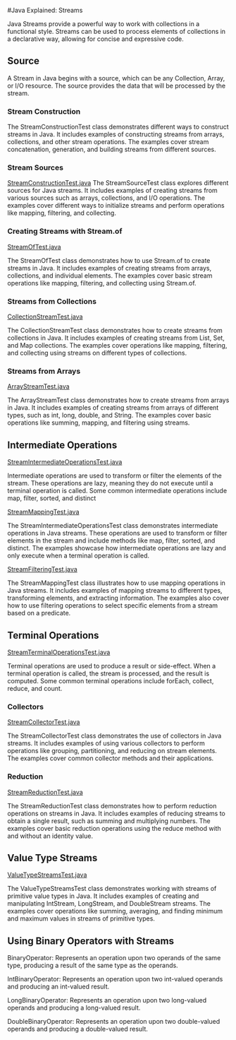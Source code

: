 #Java Explained: Streams

Java Streams provide a powerful way to work with collections in a functional style. Streams can be used to process elements of collections in a declarative way, allowing for concise and expressive code.

## Source
A Stream in Java begins with a source, which can be any Collection, Array, or I/O resource. The source provides the data that will be processed by the stream.

### Stream Construction
The StreamConstructionTest class demonstrates different ways to construct 
streams in Java. It includes examples of constructing streams from arrays, 
collections, and other stream operations. The examples cover stream concatenation, 
generation, and building streams from different sources.

### Stream Sources
[StreamConstructionTest.java](../src/test/java/org/mwatt/tutorial/streams/StreamConstructionTest.java)
The StreamSourceTest class explores different sources for Java streams. 
It includes examples of creating streams from various sources such as arrays, 
collections, and I/O operations. The examples cover different ways to initialize 
streams and perform operations like mapping, filtering, and collecting.

### Creating Streams with Stream.of
[StreamOfTest.java](../src/test/java/org/mwatt/tutorial/streams/StreamOfTest.java)

The StreamOfTest class demonstrates how to use Stream.of to create streams in 
Java. It includes examples of creating streams from arrays, collections, and 
individual elements. The examples cover basic stream operations like mapping, 
filtering, and collecting using Stream.of.

### Streams from Collections
[CollectionStreamTest.java](../src/test/java/org/mwatt/tutorial/streams/CollectionsStreamTest.java)

The CollectionStreamTest class demonstrates how to create streams from collections in Java. 
It includes examples of creating streams from List, Set, and Map collections. The examples cover 
operations like mapping, filtering, and collecting using streams on different types of collections.

### Streams from Arrays
[ArrayStreamTest.java](../src/test/java/org/mwatt/tutorial/streams/ArraysStreamTest.java)

The ArrayStreamTest class demonstrates how to create streams from arrays in Java. 
It includes examples of creating streams from arrays of different types, such as int, 
long, double, and String. The examples cover basic operations like summing, mapping, 
and filtering using streams.

## Intermediate Operations
[StreamIntermediateOperationsTest.java](../src/test/java/org/mwatt/tutorial/streams/StreamIntermediateOperationsTest.java)

Intermediate operations are used to transform or filter the elements of the stream. These operations are lazy, meaning they do not execute until a terminal operation
is called. Some common intermediate operations include map, filter, sorted, and distinct

[StreamMappingTest.java](../src/test/java/org/mwatt/tutorial/streams/StreamMappingTest.java)

The StreamIntermediateOperationsTest class demonstrates intermediate operations in Java streams. 
These operations are used to transform or filter elements in the stream and include methods like 
map, filter, sorted, and distinct. The examples showcase how intermediate operations are lazy and 
only execute when a terminal operation is called.

[StreamFilteringTest.java](../src/test/java/org/mwatt/tutorial/streams/StreamFilteringTest.java)

The StreamMappingTest class illustrates how to use mapping operations in Java streams. 
It includes examples of mapping streams to different types, transforming elements, and 
extracting information. The examples also cover how to use filtering operations to select 
specific elements from a stream based on a predicate.

## Terminal Operations
[StreamTerminalOperationsTest.java](../src/test/java/org/mwatt/tutorial/streams/StreamTerminalOperationsTest.java)

Terminal operations are used to produce a result or side-effect. 
When a terminal operation is called, the stream is processed, 
and the result is computed. Some common terminal operations 
include forEach, collect, reduce, and count.

### Collectors
[StreamCollectorTest.java](../src/test/java/org/mwatt/tutorial/streams/StreamCollectorsTest.java)

The StreamCollectorTest class demonstrates the use of collectors in Java streams. 
It includes examples of using various collectors to perform operations like 
grouping, partitioning, and reducing on stream elements. The examples cover 
common collector methods and their applications.

### Reduction
[StreamReductionTest.java](../src/test/java/org/mwatt/tutorial/streams/StreamReductionTest.java)

The StreamReductionTest class demonstrates how to perform reduction operations 
on streams in Java. It includes examples of reducing streams to obtain a single 
result, such as summing and multiplying numbers. The examples cover basic 
reduction operations using the reduce method with and without an identity 
value.

## Value Type Streams
[ValueTypeStreamsTest.java](../src/test/java/org/mwatt/tutorial/streams/ValueTypeStreamsTest.java)

The ValueTypeStreamsTest class demonstrates working with streams of primitive 
value types in Java. It includes examples of creating and manipulating 
IntStream, LongStream, and DoubleStream streams. The examples cover operations 
like summing, averaging, and finding minimum and maximum values in streams 
of primitive types.

## Using Binary Operators with Streams

BinaryOperator<T>: Represents an operation upon two operands of the same type, producing a result of 
the same type as the operands.

IntBinaryOperator: Represents an operation upon two int-valued operands and producing an int-valued 
result.

LongBinaryOperator: Represents an operation upon two long-valued operands and producing a long-valued 
result.

DoubleBinaryOperator: Represents an operation upon two double-valued operands and producing 
a double-valued result.
